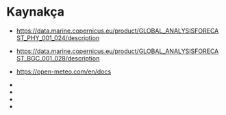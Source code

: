 # Kaynakça
- https://data.marine.copernicus.eu/product/GLOBAL_ANALYSISFORECAST_PHY_001_024/description

- https://data.marine.copernicus.eu/product/GLOBAL_ANALYSISFORECAST_BGC_001_028/description

- https://open-meteo.com/en/docs

-

-

-

-